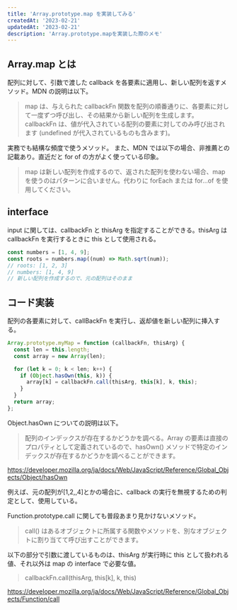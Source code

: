 ```yaml
---
title: 'Array.prototype.map を実装してみる'
createdAt: '2023-02-21'
updatedAt: '2023-02-21'
description: 'Array.prototype.mapを実装した際のメモ'
---
```


## Array.map とは

配列に対して、引数で渡した callback を各要素に適用し、新しい配列を返すメソッド。MDN の説明は以下。

> map は、与えられた callbackFn 関数を配列の順番通りに、各要素に対して一度ずつ呼び出し、その結果から新しい配列を生成します。 callbackFn は、値が代入されている配列の要素に対してのみ呼び出されます (undefined が代入されているものも含みます)。

実務でも結構な頻度で使うメソッド。
また、MDN では以下の場合、非推薦との記載あり。直近だと for of の方がよく使っている印象。

> map は新しい配列を作成するので、返された配列を使わない場合、map を使うのはパターンに合いません。代わりに forEach または for...of を使用してください。

## interface

input に関しては、callbackFn と thisArg を指定することができる。thisArg は callbackFn を実行するときに this として使用される。

```javascript
const numbers = [1, 4, 9];
const roots = numbers.map((num) => Math.sqrt(num));
// roots: [1, 2, 3]
// numbers: [1, 4, 9]
// 新しい配列を作成するので、元の配列はそのまま
```

## コード実装

配列の各要素に対して、callBackFn を実行し、返却値を新しい配列に挿入する。

```javascript
Array.prototype.myMap = function (callbackFn, thisArg) {
  const len = this.length;
  const array = new Array(len);

  for (let k = 0; k < len; k++) {
    if (Object.hasOwn(this, k)) {
      array[k] = callbackFn.call(thisArg, this[k], k, this);
    }
  }
  return array;
};
```

Object.hasOwn についての説明は以下。

> 配列のインデックスが存在するかどうかを調べる。Array の要素は直接のプロパティとして定義されているので、hasOwn() メソッドで特定のインデックスが存在するかどうかを調べることができます。

https://developer.mozilla.org/ja/docs/Web/JavaScript/Reference/Global_Objects/Object/hasOwn

例えば、元の配列が[1,2,,4]とかの場合に、callback の実行を無視するための判定として、使用している。

Function.prototype.call に関しても普段あまり見かけないメソッド。

> call() はあるオブジェクトに所属する関数やメソッドを、別なオブジェクトに割り当てて呼び出すことができます。

以下の部分で引数に渡しているものは、thisArg が実行時に this として扱われる値、それ以外は map の interface で必要な値。

> callbackFn.call(thisArg, this[k], k, this)

https://developer.mozilla.org/ja/docs/Web/JavaScript/Reference/Global_Objects/Function/call
